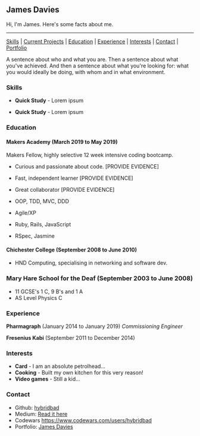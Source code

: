 ## James Davies

Hi, I'm James. Here's some facts about me.

***
[Skills](#skills) | [Current Projects](#projects) | [Education](#education) | [Experience](#experience) | [Interests](#interests) | [Contact](#contact) |
[Portfolio](https://hybridbad.github.io)

A sentence about who and what you are. Then a sentence about what you've achieved. And then a sentence about what you're looking for: what you would ideally be doing, with whom and in what environment.

### <a name="skills">Skills</a>

- **Quick Study** - Lorem ipsum

- **Quick Study** - Lorem ipsum

### <a name="education">Education</a>

#### Makers Academy (March 2019 to May 2019)

Makers Fellow, highly selective 12 week intensive coding bootcamp.

- Curious and passionate about code. [PROVIDE EVIDENCE]
- Fast, independent learner [PROVIDE EVIDENCE]
- Great collaborator [PROVIDE EVIDENCE]

- OOP, TDD, MVC, DDD
- Agile/XP
- Ruby, Rails, JavaScript
- RSpec, Jasmine

#### Chichester College (September 2008 to June 2010)

- HND Computing, specialising in networking and software dev.

### Mary Hare School for the Deaf (September 2003 to June 2008)

- 11 GCSE's 1 C, 9 B's and 1 A
- AS Level Physics C

### <a name="experience">Experience</a>

**Pharmagraph** (January 2014 to January 2019)
*Commissioning Engineer*

**Fresenius Kabi** (September 2011 to December 2014)

### <a name="interests">Interests</a>

- **Card** - I am an absolute petrolhead...
- **Cooking** - Built my own kitchen for this very reason!
- **Video games** - Still a kid...

### <a name="contact">Contact</a>
- Github: [hybridbad](http://github.com/hybridbad)
- Medium: [Read it here](https://medium.com/@hybridbad90)
- Codewars https://www.codewars.com/users/hybridbad
- Portfolio: [James Davies](https://hybridbad.github.io)